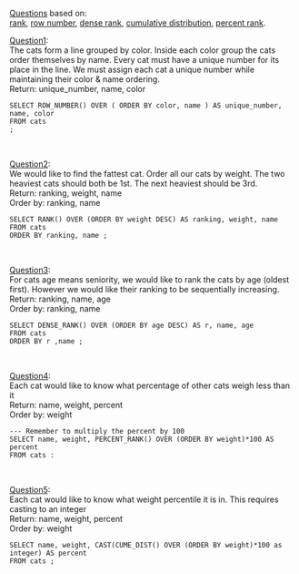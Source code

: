 [Questions](https://www.windowfunctions.com/questions/ranking/) based on: \
[rank](https://docs.microsoft.com/en-us/sql/t-sql/functions/rank-transact-sql?view=sql-server-ver15),
[row number](https://docs.microsoft.com/en-us/sql/t-sql/functions/rank-transact-sql?view=sql-server-ver15),
[dense rank](https://docs.microsoft.com/en-us/sql/t-sql/functions/dense-rank-transact-sql?view=sql-server-ver15),
[cumulative distribution](https://docs.microsoft.com/en-us/sql/t-sql/functions/cume-dist-transact-sql?view=sql-server-ver15),
[percent rank](https://docs.microsoft.com/en-us/sql/t-sql/functions/percent-rank-transact-sql?view=sql-server-ver15).

[Question1](https://www.windowfunctions.com/questions/ranking/0): \
The cats form a line grouped by color. Inside each color group the cats order themselves by name. Every cat must have a unique number for its place in the line.
We must assign each cat a unique number while maintaining their color & name ordering. \
Return: unique_number, name, color

```
SELECT ROW_NUMBER() OVER ( ORDER BY color, name ) AS unique_number, name, color
FROM cats 
;
```
<br>

[Question2](https://www.windowfunctions.com/questions/ranking/1): \
We would like to find the fattest cat. Order all our cats by weight.
The two heaviest cats should both be 1st. The next heaviest should be 3rd. \
Return: ranking, weight, name \
Order by: ranking, name

```
SELECT RANK() OVER (ORDER BY weight DESC) AS ranking, weight, name
FROM cats
ORDER BY ranking, name ; 
```

<br>

[Question3](https://www.windowfunctions.com/questions/ranking/2): \
For cats age means seniority, we would like to rank the cats by age (oldest first).
However we would like their ranking to be sequentially increasing. \
Return: ranking, name, age \
Order by: ranking, name

```
SELECT DENSE_RANK() OVER (ORDER BY age DESC) AS r, name, age
FROM cats
ORDER BY r ,name ;
```

<br>

[Question4](https://www.windowfunctions.com/questions/ranking/3): \
Each cat would like to know what percentage of other cats weigh less than it \
Return: name, weight, percent \
Order by: weight

```
--- Remember to multiply the percent by 100
SELECT name, weight, PERCENT_RANK() OVER (ORDER BY weight)*100 AS percent
FROM cats :
```

<br>

[Question5](https://www.windowfunctions.com/questions/ranking/4): \
Each cat would like to know what weight percentile it is in. This requires casting to an integer \
Return: name, weight, percent \
Order by: weight

```
SELECT name, weight, CAST(CUME_DIST() OVER (ORDER BY weight)*100 as integer) AS percent
FROM cats ; 
```
